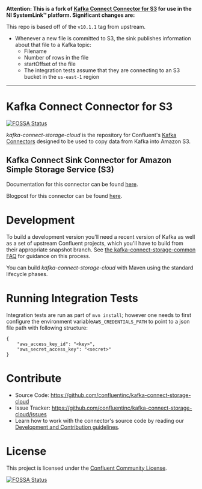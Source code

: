 **Attention: This is a fork of
[Kafka Connect Connector for S3](https://github.com/confluentinc/kafka-connect-storage-cloud)
for use in the NI SystemLink™ platform. Significant changes are:**

This repo is based off of the `v10.1.1` tag from upstream.

- Whenever a new file is committed to S3, the sink publishes information about
  that file to a Kafka topic:
  - Filename
  - Number of rows in the file
  - startOffset of the file
  - The integration tests assume that they are connecting to an S3 bucket in the
    `us-east-1` region

---

# Kafka Connect Connector for S3

[![FOSSA Status](https://app.fossa.io/api/projects/git%2Bhttps%3A%2F%2Fgithub.com%2Fconfluentinc%2Fkafka-connect-storage-cloud.svg?type=shield)](https://app.fossa.io/projects/git%2Bhttps%3A%2F%2Fgithub.com%2Fconfluentinc%2Fkafka-connect-storage-cloud?ref=badge_shield)

_kafka-connect-storage-cloud_ is the repository for Confluent's
[Kafka Connectors](http://kafka.apache.org/documentation.html#connect) designed
to be used to copy data from Kafka into Amazon S3.

## Kafka Connect Sink Connector for Amazon Simple Storage Service (S3)

Documentation for this connector can be found
[here](http://docs.confluent.io/current/connect/connect-storage-cloud/kafka-connect-s3/docs/index.html).

Blogpost for this connector can be found
[here](https://www.confluent.io/blog/apache-kafka-to-amazon-s3-exactly-once).

# Development

To build a development version you'll need a recent version of Kafka as well as
a set of upstream Confluent projects, which you'll have to build from their
appropriate snapshot branch. See
[the kafka-connect-storage-common FAQ](https://github.com/confluentinc/kafka-connect-storage-common/wiki/FAQ)
for guidance on this process.

You can build _kafka-connect-storage-cloud_ with Maven using the standard
lifecycle phases.

# Running Integration Tests

Integration tests are run as part of `mvn install`; however one needs to first
configure the environment variable`AWS_CREDENTIALS_PATH` to point to a json file
path with following structure:

```
{
    "aws_access_key_id": "<key>",
    "aws_secret_access_key": "<secret>"
}
```

# Contribute

- Source Code: https://github.com/confluentinc/kafka-connect-storage-cloud
- Issue Tracker:
  https://github.com/confluentinc/kafka-connect-storage-cloud/issues
- Learn how to work with the connector's source code by reading our
  [Development and Contribution guidelines](CONTRIBUTING.md).

# License

This project is licensed under the [Confluent Community License](LICENSE).

[![FOSSA Status](https://app.fossa.io/api/projects/git%2Bhttps%3A%2F%2Fgithub.com%2Fconfluentinc%2Fkafka-connect-storage-cloud.svg?type=large)](https://app.fossa.io/projects/git%2Bhttps%3A%2F%2Fgithub.com%2Fconfluentinc%2Fkafka-connect-storage-cloud?ref=badge_large)
